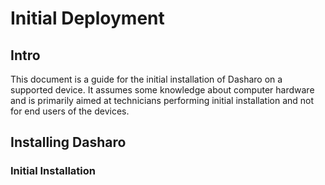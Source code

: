 # Initial Deployment

## Intro

This document is a guide for the initial installation of Dasharo on a supported
device. It assumes some knowledge about computer hardware and is primarily
aimed at technicians performing initial installation and not for end users of
the devices.

## Installing Dasharo

### Initial Installation
